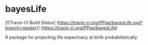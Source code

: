# bayesLife

[![Travis-CI Build Status] (https://travis-ci.org/PPgp/bayesLife.svg?branch=master)] (https://travis-ci.org/PPgp/bayesLife)

R package for projecting life expectnacy at birth probabilistically. 


